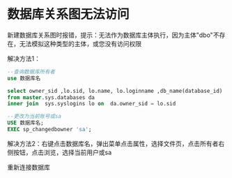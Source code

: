 # 数据库关系图无法访问

新建数据库关系图时报错，提示：无法作为数据库主体执行，因为主体"dbo"不存在，无法模拟这种类型的主体，或您没有访问权限

解决方法1：

```sql
--查询数据库所有者
use 数据库名

select owner_sid ,lo.sid, lo.name, lo.loginname ,db_name(database_id) 
from master.sys.databases da 
inner join  sys.syslogins lo on  da.owner_sid = lo.sid

--更改为当前账号或sa
USE 数据库名;
EXEC sp_changedbowner 'sa';
```

解决方法2：右键点击数据库名，弹出菜单点击属性，选择文件页，点击所有者右侧按钮，点击浏览，选择当前用户或sa

重新连接数据库